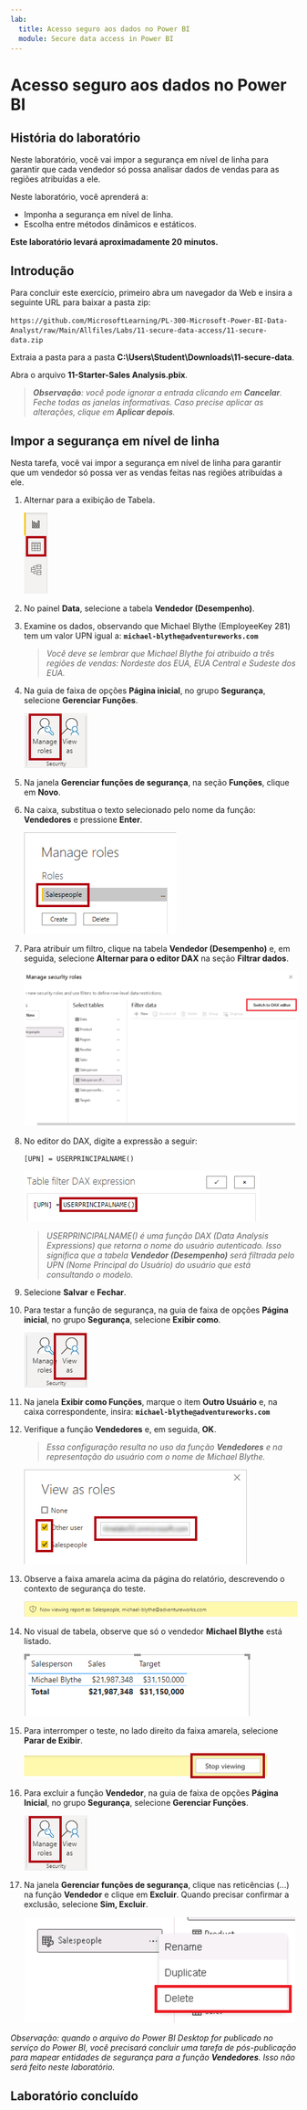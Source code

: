 ```yaml
---
lab:
  title: Acesso seguro aos dados no Power BI
  module: Secure data access in Power BI
---
```


# Acesso seguro aos dados no Power BI

## História do laboratório

Neste laboratório, você vai impor a segurança em nível de linha para garantir que cada vendedor só possa analisar dados de vendas para as regiões atribuídas a ele.

Neste laboratório, você aprenderá a:

- Imponha a segurança em nível de linha.
- Escolha entre métodos dinâmicos e estáticos.

**Este laboratório levará aproximadamente 20 minutos.**

## Introdução

Para concluir este exercício, primeiro abra um navegador da Web e insira a seguinte URL para baixar a pasta zip:

`https://github.com/MicrosoftLearning/PL-300-Microsoft-Power-BI-Data-Analyst/raw/Main/Allfiles/Labs/11-secure-data-access/11-secure-data.zip`

Extraia a pasta para a pasta **C:\Users\Student\Downloads\11-secure-data**.

Abra o arquivo **11-Starter-Sales Analysis.pbix**.

> ***Observação**: você pode ignorar a entrada clicando em **Cancelar**. Feche todas as janelas informativas. Caso precise aplicar as alterações, clique em **Aplicar depois**.*

## Impor a segurança em nível de linha

Nesta tarefa, você vai impor a segurança em nível de linha para garantir que um vendedor só possa ver as vendas feitas nas regiões atribuídas a ele.

1. Alternar para a exibição de Tabela.

   ![Imagem 5701](Linked_image_Files/11-secure-data-access_image20.png)

1. No painel **Data**, selecione a tabela **Vendedor (Desempenho)**.

1. Examine os dados, observando que Michael Blythe (EmployeeKey 281) tem um valor UPN igual a: **`michael-blythe@adventureworks.com`**
    
    > *Você deve se lembrar que Michael Blythe foi atribuído a três regiões de vendas: Nordeste dos EUA, EUA Central e Sudeste dos EUA.*

1. Na guia de faixa de opções **Página inicial**, no grupo **Segurança**, selecione **Gerenciar Funções**.

    ![Imagem 5700](Linked_image_Files/11-secure-data-access_image21.png)

1. Na janela **Gerenciar funções de segurança**, na seção **Funções**, clique em **Novo**.

1. Na caixa, substitua o texto selecionado pelo nome da função: **Vendedores** e pressione **Enter**.

   ![Imagem 5703](Linked_image_Files/11-secure-data-access_image23.png)

1. Para atribuir um filtro, clique na tabela **Vendedor (Desempenho)** e, em seguida, selecione **Alternar para o editor DAX** na seção **Filtrar dados**.

   ![Imagem 5703](Linked_image_Files/11-secure-data-access_image24.png)

1. No editor do DAX, digite a expressão a seguir:

    ```DAX
    [UPN] = USERPRINCIPALNAME()
    ```

   ![Figura 11](Linked_image_Files/11-secure-data-access_image25.png)

    > *USERPRINCIPALNAME() é uma função DAX (Data Analysis Expressions) que retorna o nome do usuário autenticado. Isso significa que a tabela **Vendedor (Desempenho)** será filtrada pelo UPN (Nome Principal do Usuário) do usuário que está consultando o modelo.*

1. Selecione **Salvar** e **Fechar**.

1. Para testar a função de segurança, na guia de faixa de opções **Página inicial**, no grupo **Segurança**, selecione **Exibir como**.

   ![Imagem 5708](Linked_image_Files/11-secure-data-access_image27.png)

1. Na janela **Exibir como Funções**, marque o item **Outro Usuário** e, na caixa correspondente, insira: **`michael-blythe@adventureworks.com`**

1. Verifique a função **Vendedores** e, em seguida, **OK**.
    
    > *Essa configuração resulta no uso da função **Vendedores** e na representação do usuário com o nome de Michael Blythe.*

   ![imagem 5709](Linked_image_Files/11-secure-data-access_image28.png)

1. Observe a faixa amarela acima da página do relatório, descrevendo o contexto de segurança do teste.

   ![Figura 13](Linked_image_Files/11-secure-data-access_image30.png)

1. No visual de tabela, observe que só o vendedor **Michael Blythe** está listado.

   ![Imagem 5713](Linked_image_Files/11-secure-data-access_image31.png)

1. Para interromper o teste, no lado direito da faixa amarela, selecione **Parar de Exibir**.

   ![Imagem 5712](Linked_image_Files/11-secure-data-access_image32.png)

1. Para excluir a função **Vendedor**, na guia de faixa de opções **Página Inicial**, no grupo **Segurança**, selecione **Gerenciar Funções**.

   ![Figura 16](Linked_image_Files/11-secure-data-access_image33.png)

1. Na janela **Gerenciar funções de segurança**, clique nas reticências (...) na função **Vendedor** e clique em **Excluir**. Quando precisar confirmar a exclusão, selecione **Sim, Excluir**.

   ![Imagem 34](Linked_image_Files/11-secure-data-access_image34.png)

*Observação: quando o arquivo do Power BI Desktop for publicado no serviço do Power BI, você precisará concluir uma tarefa de pós-publicação para mapear entidades de segurança para a função **Vendedores**. Isso não será feito neste laboratório.*

## Laboratório concluído
